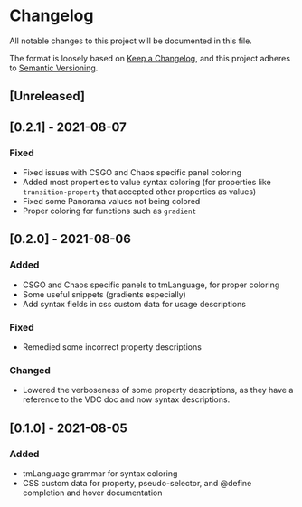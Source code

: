 # Changelog
All notable changes to this project will be documented in this file.

The format is loosely based on [Keep a Changelog](https://keepachangelog.com/en/1.0.0/),
and this project adheres to [Semantic Versioning](https://semver.org/spec/v2.0.0.html).

## [Unreleased]
## [0.2.1] - 2021-08-07
### Fixed
- Fixed issues with CSGO and Chaos specific panel coloring
- Added most properties to value syntax coloring (for properties like `transition-property` that accepted other properties as values)
- Fixed some Panorama values not being colored
- Proper coloring for functions such as `gradient`

## [0.2.0] - 2021-08-06
### Added
- CSGO and Chaos specific panels to tmLanguage, for proper coloring
- Some useful snippets (gradients especially)
- Add syntax fields in css custom data for usage descriptions

### Fixed
- Remedied some incorrect property descriptions

### Changed
- Lowered the verboseness of some property descriptions, as they have a reference to the VDC doc and now syntax descriptions.

## [0.1.0] - 2021-08-05
### Added
- tmLanguage grammar for syntax coloring
- CSS custom data for property, pseudo-selector, and @define completion and hover documentation
